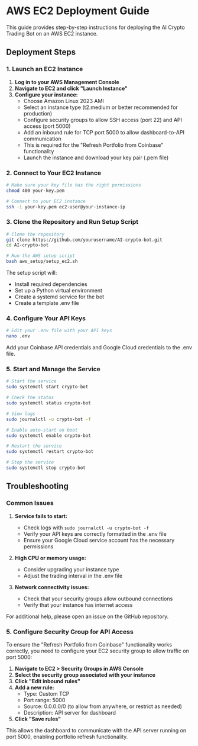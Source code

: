 # AWS EC2 Deployment Guide

This guide provides step-by-step instructions for deploying the AI Crypto Trading Bot on an AWS EC2 instance.

## Deployment Steps

### 1. Launch an EC2 Instance

1. **Log in to your AWS Management Console**
2. **Navigate to EC2 and click "Launch Instance"**
3. **Configure your instance:**
   - Choose Amazon Linux 2023 AMI
   - Select an instance type (t2.medium or better recommended for production)
   - Configure security groups to allow SSH access (port 22) and API access (port 5000)
   - Add an inbound rule for TCP port 5000 to allow dashboard-to-API communication
   - This is required for the "Refresh Portfolio from Coinbase" functionality
   - Launch the instance and download your key pair (.pem file)

### 2. Connect to Your EC2 Instance

```bash
# Make sure your key file has the right permissions
chmod 400 your-key.pem

# Connect to your EC2 instance
ssh -i your-key.pem ec2-user@your-instance-ip
```

### 3. Clone the Repository and Run Setup Script

```bash
# Clone the repository
git clone https://github.com/yourusername/AI-crypto-bot.git
cd AI-crypto-bot

# Run the AWS setup script
bash aws_setup/setup_ec2.sh
```

The setup script will:
- Install required dependencies
- Set up a Python virtual environment
- Create a systemd service for the bot
- Create a template .env file

### 4. Configure Your API Keys

```bash
# Edit your .env file with your API keys
nano .env
```

Add your Coinbase API credentials and Google Cloud credentials to the .env file.

### 5. Start and Manage the Service

```bash
# Start the service
sudo systemctl start crypto-bot

# Check the status
sudo systemctl status crypto-bot

# View logs
sudo journalctl -u crypto-bot -f

# Enable auto-start on boot
sudo systemctl enable crypto-bot

# Restart the service
sudo systemctl restart crypto-bot

# Stop the service
sudo systemctl stop crypto-bot
```

## Troubleshooting

### Common Issues

1. **Service fails to start:**
   - Check logs with `sudo journalctl -u crypto-bot -f`
   - Verify your API keys are correctly formatted in the .env file
   - Ensure your Google Cloud service account has the necessary permissions

2. **High CPU or memory usage:**
   - Consider upgrading your instance type
   - Adjust the trading interval in the .env file

3. **Network connectivity issues:**
   - Check that your security groups allow outbound connections
   - Verify that your instance has internet access

For additional help, please open an issue on the GitHub repository.
### 5. Configure Security Group for API Access

To ensure the "Refresh Portfolio from Coinbase" functionality works correctly, you need to configure your EC2 security group to allow traffic on port 5000:

1. **Navigate to EC2 > Security Groups in AWS Console**
2. **Select the security group associated with your instance**
3. **Click "Edit inbound rules"**
4. **Add a new rule:**
   - Type: Custom TCP
   - Port range: 5000
   - Source: 0.0.0.0/0 (to allow from anywhere, or restrict as needed)
   - Description: API server for dashboard
5. **Click "Save rules"**

This allows the dashboard to communicate with the API server running on port 5000, enabling portfolio refresh functionality.
